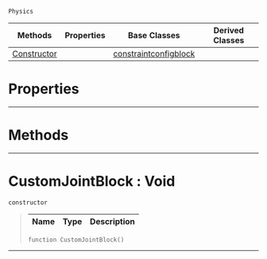  `Physics`

|Methods|Properties|Base Classes|Derived Classes|
|---|---|---|---|
|[ Constructor](https://plasmaengine.github.io/PlasmaDocs/Plasma1/C++/code_reference/class_reference/customjointblock.markdown#customjointblock-void)| |[constraintconfigblock](https://plasmaengine.github.io/PlasmaDocs/Plasma1/C++/code_reference/class_reference/constraintconfigblock.markdown)| |


 #  Properties


---  
 #  Methods


---  
 #  CustomJointBlock : Void

 `constructor`

> 
> |Name|Type|Description|
> |---|---|---|
> ``` lang=cpp, name=Lightning
> function CustomJointBlock()
> ``` 


---  
 

 